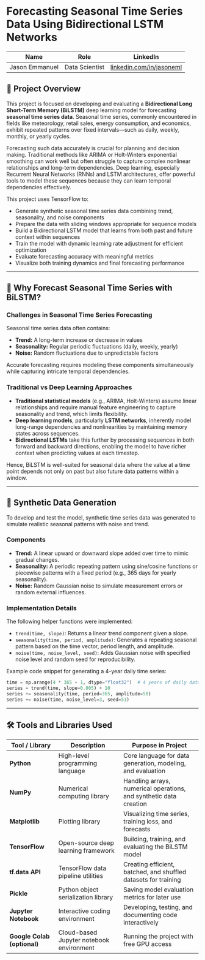 # Forecasting Seasonal Time Series Data Using Bidirectional LSTM Networks

| Name            | Role              | LinkedIn                                      |
|-----------------|-------------------|-----------------------------------------------|
| Jason Emmanuel  | Data Scientist | [linkedin.com/in/jasoneml](https://www.linkedin.com/in/jasoneml/) |

## 🌟 Project Overview

This project is focused on developing and evaluating a **Bidirectional Long Short-Term Memory (BiLSTM)** deep learning model for forecasting **seasonal time series data**. Seasonal time series, commonly encountered in fields like meteorology, retail sales, energy consumption, and economics, exhibit repeated patterns over fixed intervals—such as daily, weekly, monthly, or yearly cycles.

Forecasting such data accurately is crucial for planning and decision making. Traditional methods like ARIMA or Holt-Winters exponential smoothing can work well but often struggle to capture complex nonlinear relationships and long-term dependencies. Deep learning, especially Recurrent Neural Networks (RNNs) and LSTM architectures, offer powerful tools to model these sequences because they can learn temporal dependencies effectively.

This project uses TensorFlow to:

- Generate synthetic seasonal time series data combining trend, seasonality, and noise components  
- Prepare the data with sliding windows appropriate for sequence models  
- Build a Bidirectional LSTM model that learns from both past and future context within sequences  
- Train the model with dynamic learning rate adjustment for efficient optimization  
- Evaluate forecasting accuracy with meaningful metrics  
- Visualize both training dynamics and final forecasting performance  

---

## 🎯 Why Forecast Seasonal Time Series with BiLSTM?

### Challenges in Seasonal Time Series Forecasting

Seasonal time series data often contains:

- **Trend:** A long-term increase or decrease in values  
- **Seasonality:** Regular periodic fluctuations (daily, weekly, yearly)  
- **Noise:** Random fluctuations due to unpredictable factors  

Accurate forecasting requires modeling these components simultaneously while capturing intricate temporal dependencies.

### Traditional vs Deep Learning Approaches

- **Traditional statistical models** (e.g., ARIMA, Holt-Winters) assume linear relationships and require manual feature engineering to capture seasonality and trend, which limits flexibility.  
- **Deep learning models**, particularly **LSTM networks**, inherently model long-range dependencies and nonlinearities by maintaining memory states across sequences.  
- **Bidirectional LSTMs** take this further by processing sequences in both forward and backward directions, enabling the model to have richer context when predicting values at each timestep.  

Hence, BiLSTM is well-suited for seasonal data where the value at a time point depends not only on past but also future data patterns within a window.

---

## 🧩 Synthetic Data Generation

To develop and test the model, synthetic time series data was generated to simulate realistic seasonal patterns with noise and trend.

### Components

- **Trend:** A linear upward or downward slope added over time to mimic gradual changes.  
- **Seasonality:** A periodic repeating pattern using sine/cosine functions or piecewise patterns with a fixed period (e.g., 365 days for yearly seasonality).  
- **Noise:** Random Gaussian noise to simulate measurement errors or random external influences.  

### Implementation Details

The following helper functions were implemented:

- `trend(time, slope)`: Returns a linear trend component given a slope.  
- `seasonality(time, period, amplitude)`: Generates a repeating seasonal pattern based on the time vector, period length, and amplitude.  
- `noise(time, noise_level, seed)`: Adds Gaussian noise with specified noise level and random seed for reproducibility.  

Example code snippet for generating a 4-year daily time series:

```python
time = np.arange(4 * 365 + 1, dtype="float32")  # 4 years of daily data
series = trend(time, slope=0.005) + 10
series += seasonality(time, period=365, amplitude=50)
series += noise(time, noise_level=3, seed=51)
```

---

## 🛠️ Tools and Libraries Used

| Tool / Library          | Description                                         | Purpose in Project                                    |
|------------------------|-----------------------------------------------------|-----------------------------------------------------|
| **Python**             | High-level programming language                     | Core language for data generation, modeling, and evaluation |
| **NumPy**              | Numerical computing library                          | Handling arrays, numerical operations, and synthetic data creation |
| **Matplotlib**         | Plotting library                                    | Visualizing time series, training loss, and forecasts |
| **TensorFlow**         | Open-source deep learning framework                 | Building, training, and evaluating the BiLSTM model |
| **tf.data API**        | TensorFlow data pipeline utilities                   | Creating efficient, batched, and shuffled datasets for training |
| **Pickle**             | Python object serialization library                  | Saving model evaluation metrics for later use       |
| **Jupyter Notebook**   | Interactive coding environment                        | Developing, testing, and documenting code interactively |
| **Google Colab (optional)** | Cloud-based Jupyter notebook environment          | Running the project with free GPU access             |
